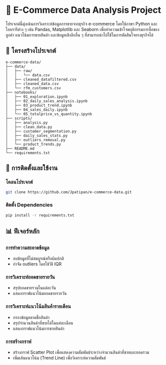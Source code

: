 # 🛒 E-Commerce Data Analysis Project

โปรเจกต์นี้มุ่งเน้นการวิเคราะห์ข้อมูลการขายจากธุรกิจ e-commerce โดยใช้ภาษา Python และไลบรารีต่าง ๆ เช่น Pandas, Matplotlib และ Seaborn เพื่อทำความเข้าใจพฤติกรรมการซื้อของลูกค้า แนวโน้มการขายสินค้า และข้อมูลเชิงลึกอื่น ๆ ที่สามารถนำไปใช้ในการตัดสินใจทางธุรกิจได้

## 📁 โครงสร้างโปรเจกต์

```
e-commerce-data/
├── data/
│   ├── raw/
│   │   └── data.csv
│   ├── cleaned_datafiltered.csv
│   ├── cleaned_data.csv
│   └── rfm_customers.csv
├── notebooks/
│   ├── 01_exploration.ipynb
│   ├── 02_daily_sales_analysis.ipynb
│   ├── 03_product_trend.ipynb
│   ├── 04_sales_daily.ipynb
│   └── 05_totalprice_vs_quantity.ipynb
├── scripts/
│   ├── analysis.py
│   ├── clean_data.py
│   ├── customer_segmentation.py
│   ├── daily_sales_stats.py
│   ├── outliers_removal.py
│   └── product_trends.py
├── README.md
└── requirements.txt
```

## 🧰 การติดตั้งและใช้งาน

### โคลนโปรเจกต์
```bash
git clone https://github.com/Jpatipan/e-commerce-data.git
```

### ติดตั้ง Dependencies
```bash
pip install -r requirements.txt
```

## 📊 ฟีเจอร์หลัก

### การทำความสะอาดข้อมูล
- ลบข้อมูลที่ไม่สมบูรณ์หรือผิดปกติ
- กำจัด outliers โดยใช้วิธี IQR

### การวิเคราะห์ยอดขายรายวัน
- สรุปยอดขายรวมในแต่ละวัน
- แสดงกราฟแนวโน้มยอดขายรายวัน

### การวิเคราะห์แนวโน้มสินค้ารายเดือน
- กรองข้อมูลตามชื่อสินค้า
- สรุปจำนวนสินค้าที่ขายได้ในแต่ละเดือน
- แสดงกราฟแนวโน้มการขายสินค้า

### การสร้างกราฟ
- สร้างกราฟ Scatter Plot เพื่อแสดงความสัมพันธ์ระหว่างจำนวนสินค้าที่ขายและยอดรวม
- เพิ่มเส้นแนวโน้ม (Trend Line) เพื่อวิเคราะห์ความสัมพันธ์